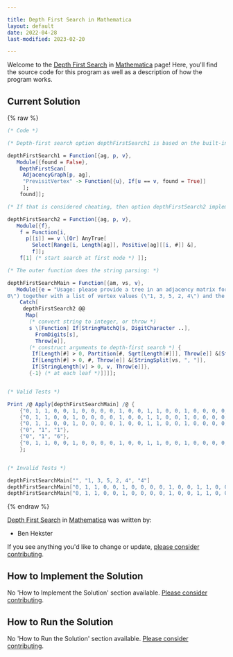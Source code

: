 ```yaml
---

title: Depth First Search in Mathematica
layout: default
date: 2022-04-28
last-modified: 2023-02-20

---
```


Welcome to the [Depth First Search](https://sampleprograms.io/projects/depth-first-search) in [Mathematica](https://sampleprograms.io/languages/mathematica) page! Here, you'll find the source code for this program as well as a description of how the program works.

## Current Solution

{% raw %}

```mathematica
(* Code *)

(* Depth-first search option depthFirstSearch1 is based on the built-in DepthFirstScan: *)

depthFirstSearch1 = Function[{ag, p, v},
   Module[{found = False},
    DepthFirstScan[
     AdjacencyGraph[p, ag],
     "PrevisitVertex" -> Function[{u}, If[u == v, found = True]]
     ];
    found]];

(* If that is considered cheating, then option depthFirstSearch2 implements it directly: *)

depthFirstSearch2 = Function[{ag, p, v},
   Module[{f},
    f = Function[i,
      p[[i]] == v \[Or] AnyTrue[
        Select[Range[i, Length[ag]], Positive[ag][[i, #]] &],
        f]];
    f[1] (* start search at first node *) ]];

(* The outer function does the string parsing: *)

depthFirstSearchMain = Function[{am, vs, v},
   Module[{e = "Usage: please provide a tree in an adjacency matrix form (\"0, 1, 1, 0, 0, 1, 0, 0, 0, 0, 1, 0, 0, 1, 1, 0, 0, 1, 0, 0, 0, 0, 1, 0, \
0\") together with a list of vertex values (\"1, 3, 5, 2, 4\") and the integer to find (\"4\")"},
    Catch[
     depthFirstSearch2 @@
      Map[
       (* convert string to integer, or throw *)
       s \[Function] If[StringMatchQ[s, DigitCharacter ..],
         FromDigits[s],
         Throw[e]],
       (* construct arguments to depth-first search *) {
        If[Length[#] > 0, Partition[#, Sqrt[Length[#]]], Throw[e]] &[StringSplit[am, ", "]],
        If[Length[#] > 0, #, Throw[e]] &[StringSplit[vs, ", "]],
        If[StringLength[v] > 0, v, Throw[e]]},
       {-1} (* at each leaf *)]]]];


(* Valid Tests *)

Print /@ Apply[depthFirstSearchMain] /@ {
    {"0, 1, 1, 0, 0, 1, 0, 0, 0, 0, 1, 0, 0, 1, 1, 0, 0, 1, 0, 0, 0, 0, 1, 0, 0", "1, 3, 5, 2, 4", "1"},
    {"0, 1, 1, 0, 0, 1, 0, 0, 0, 0, 1, 0, 0, 1, 1, 0, 0, 1, 0, 0, 0, 0, 1, 0, 0", "1, 3, 5, 2, 4", "4"},
    {"0, 1, 1, 0, 0, 1, 0, 0, 0, 0, 1, 0, 0, 1, 1, 0, 0, 1, 0, 0, 0, 0, 1, 0, 0", "1, 3, 5, 2, 4", "5"},
    {"0", "1", "1"},
    {"0", "1", "6"},
    {"0, 1, 1, 0, 0, 1, 0, 0, 0, 0, 1, 0, 0, 1, 1, 0, 0, 1, 0, 0, 0, 0, 1, 0, 0", "1, 3, 5, 2, 4", "7"}
    };


(* Invalid Tests *)

depthFirstSearchMain["", "1, 3, 5, 2, 4", "4"]
depthFirstSearchMain["0, 1, 1, 0, 0, 1, 0, 0, 0, 0, 1, 0, 0, 1, 1, 0, 0, 1, 0, 0, 0, 0, 1, 0, 0", "", "1"]
depthFirstSearchMain["0, 1, 1, 0, 0, 1, 0, 0, 0, 0, 1, 0, 0, 1, 1, 0, 0, 1, 0, 0, 0, 0, 1, 0, 0", "1, 3, 5, 2, 4", ""]
```

{% endraw %}

[Depth First Search](https://sampleprograms.io/projects/depth-first-search) in [Mathematica](https://sampleprograms.io/languages/mathematica) was written by:

- Ben Hekster

If you see anything you'd like to change or update, [please consider contributing](https://github.com/TheRenegadeCoder/sample-programs).

## How to Implement the Solution

No 'How to Implement the Solution' section available. [Please consider contributing](https://github.com/TheRenegadeCoder/sample-programs-website).

## How to Run the Solution

No 'How to Run the Solution' section available. [Please consider contributing](https://github.com/TheRenegadeCoder/sample-programs-website).